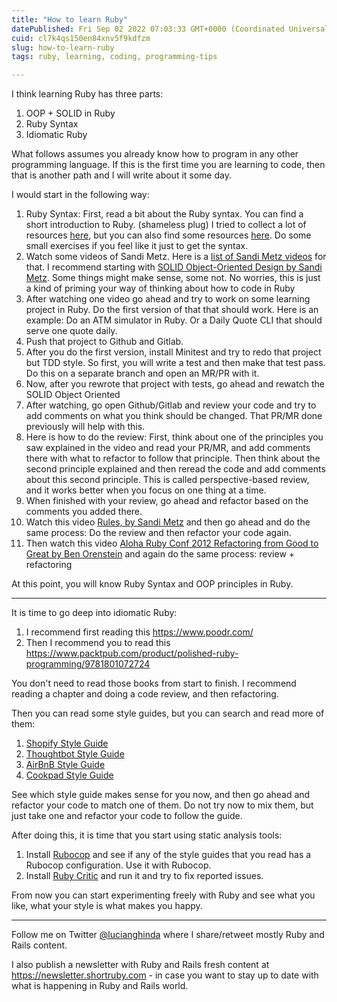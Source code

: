 ```yaml
---
title: "How to learn Ruby"
datePublished: Fri Sep 02 2022 07:03:33 GMT+0000 (Coordinated Universal Time)
cuid: cl7k4qs150en84xnv5f9kdfzm
slug: how-to-learn-ruby
tags: ruby, learning, coding, programming-tips

---
```


I think learning Ruby has three parts:
1. OOP + SOLID in Ruby
2. Ruby Syntax
3. Idiomatic Ruby

What follows assumes you already know how to program in any other programming language. If this is the first time you are learning to code, then that is another path and I will write about it some day. 

I would start in the following way: 
1. Ruby Syntax: First, read a bit about the Ruby syntax. You can find a short introduction to Ruby. (shameless plug) I tried to collect a lot of resources [here](https://ghinda.com/blog/programming/ruby/2021/learning-ruby.html#learning-ruby-where-and-how), but you can also find some resources [here](https://rubyandrails.info). Do some small exercises if you feel like it just to get the syntax. 
2. Watch some videos of Sandi Metz. Here is a [list of Sandi Metz videos](https://www.youtube.com/results?search_query=sandi+metz) for that. I recommend starting with [SOLID Object-Oriented Design by Sandi Metz](https://www.youtube.com/watch?v=v-2yFMzxqwU). Some things might make sense, some not. No worries, this is just a kind of priming your way of thinking about how to code in Ruby
3. After watching one video go ahead and try to work on some learning project in Ruby. Do the first version of that that should work. Here is an example: Do an ATM simulator in Ruby. Or a Daily Quote CLI that should serve one quote daily. 
4. Push that project to Github and Gitlab. 
5. After you do the first version, install Minitest and try to redo that project but TDD style. So first, you will write a test and then make that test pass. Do this on a separate branch and open an MR/PR with it. 
6. Now, after you rewrote that project with tests, go ahead and rewatch the SOLID Object Oriented
7. After watching, go open Github/Gitlab and review your code and try to add comments on what you think should be changed. That PR/MR done previously will help with this. 
8. Here is how to do the review: First, think about one of the principles you saw explained in the video and read your PR/MR, and add comments there with what to refactor to follow that principle. Then think about the second principle explained and then reread the code and add comments about this second principle. This is called perspective-based review, and it works better when you focus on one thing at a time.
9. When finished with your review, go ahead and refactor based on the comments you added there.
10. Watch this video [Rules, by Sandi Metz](https://www.youtube.com/watch?v=npOGOmkxuio) and then go ahead and do the same process: Do the review and then refactor your code again.
11. Then watch this video [Aloha Ruby Conf 2012 Refactoring from Good to Great by Ben Orenstein](https://www.youtube.com/watch?v=DC-pQPq0acs) and again do the same process: review + refactoring

At this point, you will know Ruby Syntax and OOP principles in Ruby. 

---

It is time to go deep into idiomatic Ruby: 
1. I recommend first reading this https://www.poodr.com/
2. Then I recommend you to read this https://www.packtpub.com/product/polished-ruby-programming/9781801072724

You don't need to read those books from start to finish. I recommend reading a chapter and doing a code review, and then refactoring.

Then you can read some style guides, but you can search and read more of them: 
1. [Shopify Style Guide](https://ruby-style-guide.shopify.dev/)
2. [Thoughtbot Style Guide](https://github.com/thoughtbot/guides/tree/main/ruby)
3. [AirBnB Style Guide](https://airbnb.io/projects/ruby/)
4. [Cookpad Style Guide](https://github.com/cookpad/styleguide/blob/master/ruby.en.md)

See which style guide makes sense for you now, and then go ahead and refactor your code to match one of them. Do not try now to mix them, but just take one and refactor your code to follow the guide. 

After doing this, it is time that you start using static analysis tools:
1. Install [Rubocop](https://github.com/rubocop/rubocop) and see if any of the style guides that you read has a Rubocop configuration. Use it with Rubocop. 
2. Install [Ruby Critic](https://github.com/whitesmith/rubycritic) and run it and try to fix reported issues. 

From now you can start experimenting freely with Ruby and see what you like, what your style is what makes you happy. 

---
Follow me on Twitter [@lucianghinda](https://twitter.com/lucianghinda) where I share/retweet mostly Ruby and Rails content. 

I also publish a newsletter with Ruby and Rails fresh content at https://newsletter.shortruby.com - in case you want to stay up to date with what is happening in Ruby and Rails world. 

